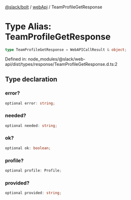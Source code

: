 [@slack/bolt](../../../../index.md) / [webApi](../index.md) / TeamProfileGetResponse

# Type Alias: TeamProfileGetResponse

```ts
type TeamProfileGetResponse = WebAPICallResult & object;
```

Defined in: node\_modules/@slack/web-api/dist/types/response/TeamProfileGetResponse.d.ts:2

## Type declaration

### error?

```ts
optional error: string;
```

### needed?

```ts
optional needed: string;
```

### ok?

```ts
optional ok: boolean;
```

### profile?

```ts
optional profile: Profile;
```

### provided?

```ts
optional provided: string;
```
